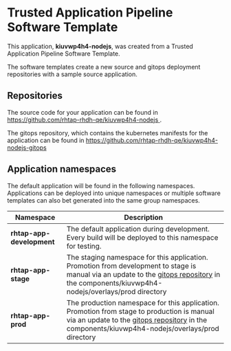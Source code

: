 # Trusted Application Pipeline Software Template

This application, **kiuvwp4h4-nodejs**, was created from a Trusted Application Pipeline Software Template.

The software templates create a new source and gitops deployment repositories with a sample source application. 

## Repositories

The source code for your application can be found in [https://github.com/rhtap-rhdh-qe/kiuvwp4h4-nodejs ](https://github.com/rhtap-rhdh-qe/kiuvwp4h4-nodejs ).
 
The gitops repository, which contains the kubernetes manifests for the application can be found in 
[https://github.com/rhtap-rhdh-qe/kiuvwp4h4-nodejs-gitops ](https://github.com/rhtap-rhdh-qe/kiuvwp4h4-nodejs-gitops ) 

## Application namespaces 

The default application will be found in the following namespaces. Applications can be deployed into unique namespaces or multiple software templates can also bet generated into the same group namespaces.  

|  Namespace   |  Description   |  
| -------- | -------- |   
| **rhtap-app-development** | The default application during development. Every build will be deployed to this namespace for testing. | 
| **rhtap-app-stage** | The staging namespace for this application. Promotion from development to stage is manual via an update to the [gitops repository](https://github.com/rhtap-rhdh-qe/kiuvwp4h4-nodejs-gitops ) in the components/kiuvwp4h4-nodejs/overlays/prod directory |  
| **rhtap-app-prod** | The production namespace for this application. Promotion from stage to production is manual via an update to the [gitops repository](https://github.com/rhtap-rhdh-qe/kiuvwp4h4-nodejs-gitops ) in the components/kiuvwp4h4-nodejs/overlays/prod directory | 